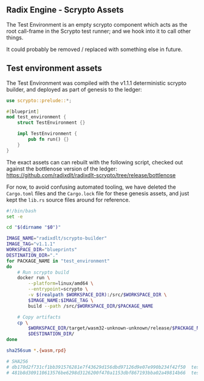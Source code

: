 ## Radix Engine - Scrypto Assets

The Test Environment is an empty scrypto component which acts as the root call-frame in the
Scrypto test runner; and we hook into it to call other things.

It could probably be removed / replaced with something else in future.

## Test environment assets

The Test Environment was compiled with the v1.1.1 deterministic scrypto builder, and deployed
as part of genesis to the ledger:

```rust
use scrypto::prelude::*;

#[blueprint]
mod test_environment {
    struct TestEnvironment {}

    impl TestEnvironment {
        pub fn run() {}
    }
}
```

The exact assets can can rebuilt with the following script, checked out against the bottlenose
version of the ledger: https://github.com/radixdlt/radixdlt-scrypto/tree/release/bottlenose

For now, to avoid confusing automated tooling, we have deleted the `Cargo.toml` files and the
`Cargo.lock` file for these genesis assets, and just kept the `lib.rs` source files around for
reference.

```bash
#!/bin/bash
set -e

cd "$(dirname "$0")"

IMAGE_NAME="radixdlt/scrypto-builder"
IMAGE_TAG="v1.1.1"
WORKSPACE_DIR="blueprints"
DESTINATION_DIR="."
for PACKAGE_NAME in "test_environment"
do
    # Run scrypto build 
    docker run \
        --platform=linux/amd64 \
        --entrypoint=scrypto \
        -v $(realpath $WORKSPACE_DIR):/src/$WORKSPACE_DIR \
        $IMAGE_NAME:$IMAGE_TAG \
        build --path /src/$WORKSPACE_DIR/$PACKAGE_NAME

    # Copy artifacts
    cp \
        $WORKSPACE_DIR/target/wasm32-unknown-unknown/release/$PACKAGE_NAME.{wasm,rpd} \
        $DESTINATION_DIR/
done

sha256sum *.{wasm,rpd}

# SHA256
# db170d2f731cf1bb391576281e7f43629d156dbd97126d9e07e990b234f42f50  test_environment.wasm
# 481b8d309110613576be6298d3126200f470a1153dbf867193bba02a49814b66  test_environment.rpd
```